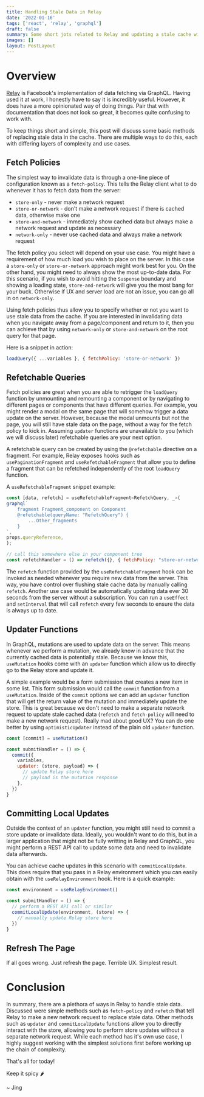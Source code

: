 ```yaml
---
title: Handling Stale Data in Relay
date: '2022-01-16'
tags: ['react', 'relay', 'graphql']
draft: false
summary: Some short jots related to Relay and updating a stale cache with fresh data
images: []
layout: PostLayout
---
```


# Overview

[Relay](https://relay.dev/) is Facebook's implementation of data fetching via GraphQL. Having used it at work, I honestly have to say it is incredibly useful. However, it does have a more opinionated way of doing things. Pair that with documentation that does not look so great, it becomes quite confusing to work with.

To keep things short and simple, this post will discuss some basic methods of replacing stale data in the cache. There are multiple ways to do this, each with differing layers of complexity and use cases.

## Fetch Policies

The simplest way to invalidate data is through a one-line piece of configuration known as a `fetch-policy`. This tells the Relay client what to do whenever it has to fetch data from the server:

- `store-only` - never make a network request
- `store-or-network` - don't make a network request if there is cached data, otherwise make one
- `store-and-network` - immediately show cached data but always make a network request and update as necessary
- `network-only` - never use cached data and always make a network request

The fetch policy you select will depend on your use case. You might have a requirement of how much load you wish to place on the server. In this case a `store-only` or `store-or-network` approach might work best for you. On the other hand, you might need to always show the most up-to-date data. For this scenario, if you wish to avoid hitting the `Suspense` boundary and showing a loading state, `store-and-network` will give you the most bang for your buck. Otherwise if UX and server load are not an issue, you can go all in on `network-only`.

Using fetch policies thus allow you to specify whether or not you want to use stale data from the cache. If you are interested in invalidating data when you navigate away from a page/component and return to it, then you can achieve that by using `network-only` or `store-and-network` on the root query for that page.

Here is a snippet in action:

```js
loadQuery({ ...variables }, { fetchPolicy: 'store-or-network' })
```

## Refetchable Queries

Fetch policies are great when you are able to retrigger the `loadQuery` function by unmounting and remounting a component or by navigating to different pages or components that have different queries. For example, you might render a modal on the same page that will somehow trigger a data update on the server. However, because the modal unmounts but not the page, you will still have stale data on the page, without a way for the fetch policy to kick in. Assuming `updater` functions are unavailable to you (which we will discuss later) refetchable queries are your next option.

A refetchable query can be created by using the `@refetchable` directive on a fragment. For example, Relay exposes hooks such as `usePaginationFragment` and `useRefetchableFragment` that allow you to define a fragment that can be refetched independently of the root `loadQuery` function.

A `useRefetchableFragment` snippet example:

```js
const [data, refetch] = useRefetchableFragment<RefetchQuery, _>(
graphql`
    fragment Fragment_component on Component
    @refetchable(queryName: "RefetchQuery") {
        ...Other_fragments
    }
`,
props.queryReference,
);

// call this somewhere else in your component tree
const refetchHandler = () => refetch({}, { fetchPolicy: "store-or-network"});
```

The `refetch` function provided by the `useRefetchableFragment` hook can be invoked as needed whenever you require new data from the server. This way, you have control over flushing stale cache data by manually calling `refetch`. Another use case would be automatically updating data ever 30 seconds from the server without a subscription. You can run a `useEffect` and `setInterval` that will call `refetch` every few seconds to ensure the data is always up to date.

## Updater Functions

In GraphQL, mutations are used to update data on the server. This means whenever we perform a mutation, we already know in advance that the currently cached data is potentially stale. Because we know this, `useMutation` hooks come with an `updater` function which allow us to directly go to the Relay store and update it.

A simple example would be a form submission that creates a new item in some list. This form submission would call the `commit` function from a `useMutation`. Inside of the `commit` options we can add an `updater` function that will get the return value of the mutation and immediately update the store. This is great because we don't need to make a separate network request to update stale cached data (`refetch` and `fetch-policy` will need to make a new network request). Really mad about good UX? You can do one better by using `optimisticUpdater` instead of the plain old `updater` function.

```js
const [commit] = useMutation()

const submitHandler = () => {
  commit({
    variables,
    updater: (store, payload) => {
      // update Relay store here
      // payload is the mutation response
    },
  })
}
```

## Committing Local Updates

Outside the context of an `updater` function, you might still need to commit a store update or invalidate data. Ideally, you wouldn't want to do this, but in a larger application that might not be fully writting in Relay and GraphQL, you might perform a REST API call to update some data and need to invalidate data afterwards.

You can achieve cache updates in this scenario with `commitLocalUpdate`. This does require that you pass in a Relay environment which you can easily obtain with the `useRelayEnvironment` hook. Here is a quick example:

```js
const environment = useRelayEnvironment()

const submitHandler = () => {
  // perform a REST API call or similar
  commitLocalUpdate(environment, (store) => {
    // manually update Relay store here
  })
}
```

## Refresh The Page

If all goes wrong. Just refresh the page. Terrible UX. Simplest result.

# Conclusion

In summary, there are a plethora of ways in Relay to handle stale data. Discussed were simple methods such as `fetch-policy` and `refetch` that tell Relay to make a new network request to replace stale data. Other methods such as `updater` and `commitLocalUpdate` functions allow you to directly interact with the store, allowing you to perform store updates without a separate network request. While each method has it's own use case, I highly suggest working with the simplest solutions first before working up the chain of complexity.

That's all for today!

Keep it spicy 🌶️

~ Jing
